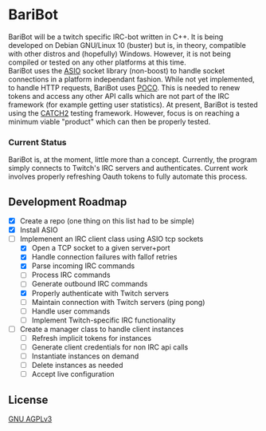 # BariBot
BariBot will be a twitch specific IRC-bot written in C++.  It is being developed on Debian GNU/Linux 10 (buster) but is, in theory, compatible with other distros and (hopefully) Windows.  However, it is not being compiled or tested on any other platforms at this time.  
BariBot uses the [ASIO](https://think-async.com/Asio/index.html) socket library (non-boost) to handle socket connections in a platform independant fashion.  While not yet implemented, to handle HTTP requests, BariBot uses [POCO](pocoproject.org).  This is needed to renew tokens and access any other API calls which are not part of the IRC framework (for example getting user statistics). 
At present, BariBot is tested using the [CATCH2](https://github.com/catchorg/Catch2) testing framework. However, focus is on reaching a minimum viable "product" which can then be properly tested.   

### Current Status
BariBot is, at the moment, little more than a concept.  Currently, the program simply connects to Twitch's IRC servers and authenticates.  Current work involves properly refreshing Oauth tokens to fully automate this process.

## Development Roadmap
- [X] Create a repo (one thing on this list had to be simple)
- [X] Install ASIO
- [ ] Implemenent an IRC client class using ASIO tcp sockets
  - [X] Open a TCP socket to a given server+port
  - [X] Handle connection failures with fallof retries
  - [X] Parse incoming IRC commands
  - [ ] Process IRC commands
  - [ ] Generate outbound IRC commands
  - [X] Properly authenticate with Twitch servers
  - [ ] Maintain connection with Twitch servers (ping pong)
  - [ ] Handle user commands
  - [ ] Implement Twitch-specific IRC functionality
- [ ] Create a manager class to handle client instances
  - [ ] Refresh implicit tokens for instances
  - [ ] Generate client credentials for non IRC api calls 
  - [ ] Instantiate instances on demand
  - [ ] Delete instances as needed
  - [ ] Accept live configuration

## License
[GNU AGPLv3](https://choosealicense.com/licenses/agpl-3.0/)
